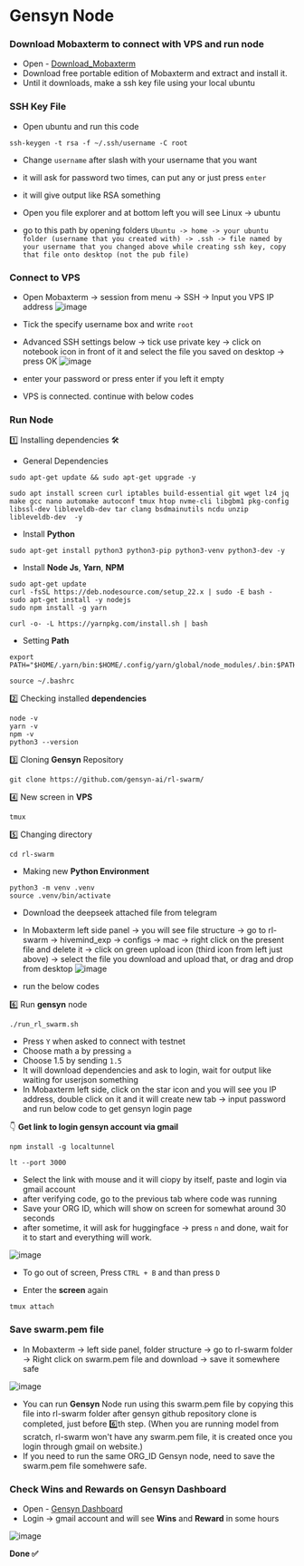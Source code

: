 # Gensyn Node


### Download Mobaxterm to connect with VPS and run node

* Open - [Download_Mobaxterm](https://mobaxterm.mobatek.net/download.html)
* Download free portable edition of Mobaxterm and extract and install it.
* Until it downloads, make a ssh key file using your local ubuntu

### **SSH Key File**

* Open ubuntu and run this code
  
```
ssh-keygen -t rsa -f ~/.ssh/username -C root
```
* Change `username` after slash with your username that you want

* it will ask for password two times, can put any or just press `enter`
* it will give output like RSA something
* Open you file explorer and at bottom left you will see Linux -> ubuntu
* go to this path by opening folders `Ubuntu -> home -> your ubuntu folder (username that you created with) -> .ssh -> file named by your username that you changed above while creating ssh key, copy that file onto desktop (not the pub file)`

### **Connect to VPS**
* Open Mobaxterm -> session from menu -> SSH -> Input you VPS IP address
![image](https://github.com/user-attachments/assets/7a8b4df3-7c66-458e-badf-22443cdc2dcc)

* Tick the specify username box and write `root`
* Advanced SSH settings below -> tick use private key -> click on notebook icon in front of it and select the file you saved on desktop -> press OK
![image](https://github.com/user-attachments/assets/c5601b96-9389-4e91-b33a-be06f516cce9)

  
* enter your password or press enter if you left it empty
* VPS is connected. continue with below codes

### Run Node

1️⃣ Installing dependencies 🛠

* General Dependencies
```
sudo apt-get update && sudo apt-get upgrade -y
```
```
sudo apt install screen curl iptables build-essential git wget lz4 jq make gcc nano automake autoconf tmux htop nvme-cli libgbm1 pkg-config libssl-dev libleveldb-dev tar clang bsdmainutils ncdu unzip libleveldb-dev  -y
```

* Install **Python**
```
sudo apt-get install python3 python3-pip python3-venv python3-dev -y
```

* Install **Node Js**, **Yarn**, **NPM**
```
sudo apt-get update
curl -fsSL https://deb.nodesource.com/setup_22.x | sudo -E bash -
sudo apt-get install -y nodejs
sudo npm install -g yarn
```
```
curl -o- -L https://yarnpkg.com/install.sh | bash
```

* Setting **Path**
```
export PATH="$HOME/.yarn/bin:$HOME/.config/yarn/global/node_modules/.bin:$PATH"
```
```
source ~/.bashrc
```


2️⃣ Checking installed **dependencies**

```
node -v
yarn -v
npm -v
python3 --version
```


3️⃣ Cloning **Gensyn** Repository

```
git clone https://github.com/gensyn-ai/rl-swarm/
```


4️⃣ New screen in **VPS**

```
tmux
```


5️⃣ Changing directory

```
cd rl-swarm
```

* Making new **Python Environment**
```
python3 -m venv .venv
source .venv/bin/activate
```

* Download the deepseek attached file from telegram
* In Mobaxterm left side panel -> you will see file structure -> go to rl-swarm -> hivemind_exp -> configs -> mac -> right click on the present file and delete it -> click on green upload icon (third icon from left just above) -> select the file you download and upload that, or drag and drop from desktop
  ![image](https://github.com/user-attachments/assets/a2970019-4404-45f5-be0b-989d1946444e)

* run the below codes


6️⃣ Run **gensyn** node

```
./run_rl_swarm.sh
```

* Press `Y` when asked to connect with testnet
* Choose math a by pressing `a`
* Choose 1.5 by sending `1.5` 
* It will download dependencies and ask to login, wait for output like waiting for userjson something
* In Mobaxterm left side, click on the star icon and you will see you IP address, double click on it and it will create new tab -> input password and run below code to get gensyn login page

👇 **Get link to login gensyn account via gmail**

```
npm install -g localtunnel
```

```
lt --port 3000
```

* Select the link with mouse and it will ciopy by itself, paste and login via gmail account
* after verifying code, go to the previous tab where code was running
* Save your ORG ID, which will show on screen for somewhat around 30 seconds
* after sometime, it will ask for huggingface -> press `n` and done, wait for it to start and everything will work.

![image](https://github.com/user-attachments/assets/d50be148-dc05-435a-ae97-53b8e7daccd3)

* To go out of screen, Press `CTRL + B` and than press `D`

* Enter the **screen** again

```
tmux attach
```

### Save swarm.pem file
* In Mobaxterm -> left side panel, folder structure -> go to rl-swarm folder -> Right click on swarm.pem file and download -> save it somewhere safe

![image](https://github.com/user-attachments/assets/d3b5dbf4-cf97-4c78-9400-c0b381b30bae)

* You can run **Gensyn** Node run using this swarm.pem file by copying this file into rl-swarm folder after gensyn github repository clone is completed, just before 6️⃣th step. (When you are running model from scratch, rl-swarm won't have any swarm.pem file, it is created once you login through gmail on website.)
* If you need to run the same ORG_ID Gensyn node, need to save the swarm.pem file somehwere safe. 
  
### Check **Wins** and **Rewards** on Gensyn Dashboard

* Open - [Gensyn Dashboard](https://dashboard.gensyn.ai/)
* Login -> gmail account and will see **Wins** and **Reward** in some hours

![image](https://github.com/user-attachments/assets/fd67127c-aa4b-42f7-bdd7-54e5e902b5bd)

 **Done ✅**
